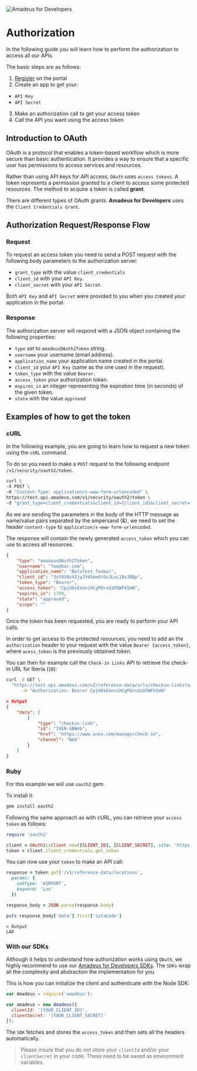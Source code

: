 ![Amadeus for Developers](../../master/images/logo.png)

# Authorization

In the following guide you will learn how to perform the authorization to access all our APIs.

The basic steps are as follows:

1. [Register](https://uat.developers.amadeus.com/create-account) on the portal
2. Create an app to get your:
* `API Key`
* `API Secret`
3. Make an authorization call to get your access token
4. Call the API you want using the access token

## Introduction to OAuth

OAuth is a protocol that enables a token-based workflow which is more secure than basic authentication. It provides a way to ensure that a specific user has permissions to access services and resources.

Rather than using API keys for API access, `OAuth` uses `access
tokens`.  A token represents a permission granted to a client to access some
protected resources. The method to acquire a token is called __grant__.

There are different types of OAuth grants. __Amadeus for Developers__ uses the `Client Credentials Grant`.  

## Authorization Request/Response Flow

### Request
To request an access token you need to send a POST request with the following
body parameters to the authorization server:

* `grant_type` with the value `client_credentials`
* `client_id` with your `API Key`.
* `client_secret` with your `API Secret`.

Both `API Key` and `API Secret` were provided to you when you created your application in the portal.

### Response
The authorization server will respond with a JSON object containing the following properties:

* `type` set to `amadeusOAuth2Token` string.
* `username` your username (email address).
* `application_name` your application name created in the portal.
* `client_id` your `API Key` (same as the one used in the request).
* `token_type` with the value `Bearer`.
* `access_token` your authorization token.
* `expires_in` an integer representing the expiration time (in seconds) of the given token.
* `state` with the value `approved`

## Examples of how to get the token

### cURL

In the following example, you are going to learn how to request a new token using the `cURL` command. 

To do so you need to make a `POST` request to the
following endpoint `/v1/security/oauth2/token`.

```bash
curl \
-X POST \
-H "Content-Type: application/x-www-form-urlencoded" \
https://test.api.amadeus.com/v1/security/oauth2/token \
-d "grant_type=client_credentials&client_id={client_id}&client_secret={client_secret}"
```

As we are sending the parameters in the body of the HTTP message as
name/value pairs separated by the ampersand (&), we need to set the header
`content-type` to `application/x-www-form-urlencoded`.

The response will contain the newly generated `access_token` which you can use
to access all resources.

```json
{
    "type": "amadeusOAuth2Token",
    "username": "foo@bar.com",
    "application_name": "BetaTest_foobar",
    "client_id": "3sY9VNvXIjyJYd5mmOtOzJLuL1BzJBBp",
    "token_type": "Bearer",
    "access_token": "CpjU0sEenniHCgPDrndzOSWFk5mN",
    "expires_in": 1799,
    "state": "approved",
    "scope": ""
}
```

Once the token has been requested, you are ready to perform your API calls.

In order to get access to the protected resources, you need to add an the
`authorization` header to your request with the value `Bearer {access_token}`,
where `acess_token` is the previously obtained token.

You can then for example call the `Check-in Links` API to retrieve the
check-in URL for Iberia (`IB`):

```bash
curl -X GET \
  "https://test.api.amadeus.com/v2/reference-data/urls/checkin-links?airline=1X" \
      -H "Authorization: Bearer CpjU0sEenniHCgPDrndzOSWFk5mN"
```

```json
> Output
{
    "data": [
        {
            "type": "checkin-link",
            "id": "1XEN-GBWeb",
            "href": "https://www.onex.com/manage/check-in",
            "channel": "Web"
        }
    ]
}
```

### Ruby

For this example we will use `oauth2` gem. 

To install it:
```ruby
gem install oauth2
```

Following the same approach as with cURL, you can retrieve your `access token` as follows:

```ruby
require 'oauth2'

client = OAuth2::Client.new([CLIENT_ID], [CLIENT_SECRET], site: 'https://test.api.amadeus.com', token_url: 'https://test.api.amadeus.com/v1/security/oauth2/token')
token = client.client_credentials.get_token
```
You can now use your `token` to make an API call:

```ruby
response = token.get('/v1/reference-data/locations',
  params: {
    subType: 'AIRPORT',
    keyword: 'Los'
  })

response_body = JSON.parse(response.body)

puts response_body['data'].first['iataCode']
```
```
> Output
LAX
```


### With our SDKs

Although it helps to understand how authorization works using
`OAuth`, we highly recommend to use our [Amadeus for Developers
SDKs](https://github.com/amadeus4dev).  The `SDKs` wrap
all the complexity and abstraction the implementation for you.

This is how you can initialize the client and authenticate
with the Node SDK:

```js
var Amadeus = require('amadeus');

var amadeus = new Amadeus({
  clientId: '[YOUR_CLIENT_ID]',
  clientSecret: '[YOUR_CLIENT_SECRET]'
});

```

The `SDK` fetches and stores the `access_token` and then sets all the headers automatically.

> Please insure that you do not store your `clientId` and/or your `clientSecret` in your code. 
> These need to be saved as environment variables.

